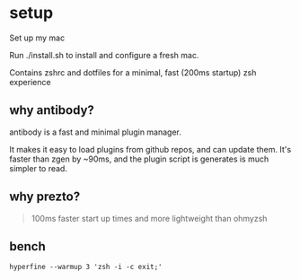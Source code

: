 # setup

Set up my mac

Run ./install.sh to install and configure a fresh mac.

Contains zshrc and dotfiles for a minimal, fast (200ms startup) zsh experience 

## why antibody?

antibody is a fast and minimal plugin manager.

It makes it easy to load plugins from github repos, and can update them.
It's faster than zgen by ~90ms, and the plugin script is generates is much simpler to read.

## why prezto?

>100ms faster start up times and more lightweight than ohmyzsh

## bench

```
hyperfine --warmup 3 'zsh -i -c exit;'
```